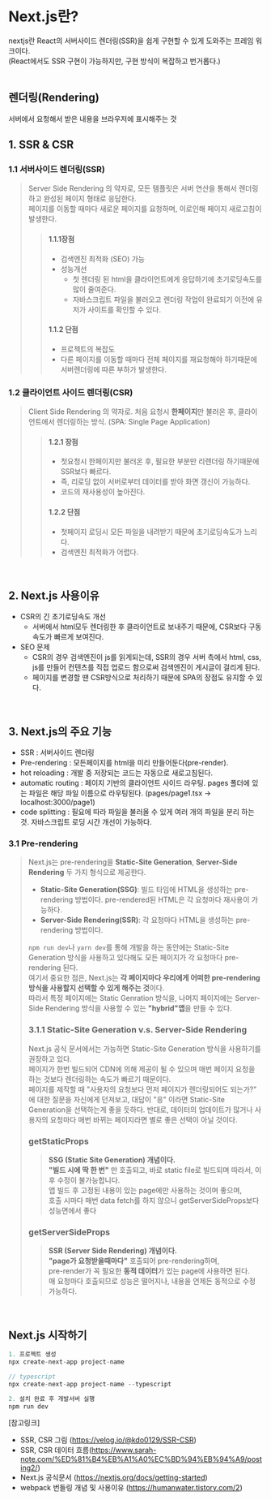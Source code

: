 # Next.js란?
nextjs란 React의 서버사이드 렌더링(SSR)을 쉽게 구현할 수 있게 도와주는 프레임 워크이다.  
(React에서도 SSR 구현이 가능하지만, 구현 방식이 복잡하고 번거롭다.)
<br/><br/>

## 렌더링(Rendering) 
서버에서 요청해서 받은 내용을 브라우저에 표시해주는 것

## 1. SSR & CSR
### 1.1 서버사이드 렌더링(SSR)
> Server Side Rendering 의 약자로, 모든 템플릿은 서버 연산을 통해서 렌더링하고 완성된 페이지 형태로 응답한다.  
페이지를 이동할 때마다 새로운 페이지를 요청하며, 이로인해 페이지 새로고침이 발생한다.
> > #### 1.1.1장점
> > * 검색엔진 최적화 (SEO) 가능
> > * 성능개선
> >   - 첫 렌더링 된 html을 클라이언트에게 응답하기에 초기로딩속도를 많이 줄여준다. 
> >   - 자바스크립트 파일을 불러오고 렌더링 작업이 완료되기 이전에 유저가 사이트를 확인할 수 있다.
> > #### 1.1.2 단점
> > * 프로젝트의 복잡도
> > * 다른 페이지를 이동할 때마다 전체 페이지를 재요청해야 하기때문에 서버렌더링에 따른 부하가 발생한다.

### 1.2 클라이언트 사이드 렌더링(CSR)
> Client Side Rendering 의 약자로. 처음 요청시 **한페이지**만 불러온 후, 클라이언트에서 렌더링하는 방식. (SPA: Single Page Application)
> > #### 1.2.1 장점
> > * 첫요청시 한페이지만 불러온 후, 필요한 부분만 리렌더링 하기때문에 SSR보다 빠르다.
> > * 즉, 리로딩 없이 서버로부터 데이터를 받아 화면 갱신이 가능하다.
> > * 코드의 재사용성이 높아진다.
> > #### 1.2.2 단점
> > * 첫페이지 로딩시 모든 파일을 내려받기 때문에 초기로딩속도가 느리다.
> > * 검색엔진 최적화가 어렵다.

<br/>

## 2. Next.js 사용이유
* CSR의 긴 초기로딩속도 개선
  - 서버에서 html모두 렌더링한 후 클라이언트로 보내주기 때문에, CSR보다 구동속도가 빠르게 보여진다.
* SEO 문제
  - CSR의 경우 검색엔진이 js를 읽게되는데, SSR의 경우 서버 측에서 html, css, js를 만들어 컨텐츠를 직접 업로드 함으로써 검색엔진이 게시글이 걸리게 된다.
  - 페이지를 변경할 땐 CSR방식으로 처리하기 때문에 SPA의 장점도 유지할 수 있다.
<br/>

## 3. Next.js의 주요 기능
* SSR : 서버사이드 렌더링
* Pre-rendering : 모든페이지를 html을 미리 만들어둔다(pre-render).
* hot reloading : 개발 중 저장되는 코드는 자동으로 새로고침된다.
* automatic routing : 페이지 기반의 클라이언트 사이드 라우팅. pages 폴더에 있는 파일은 해당 파일 이름으로 라우팅된다. (pages/page1.tsx -> localhost:3000/page1)
* code splitting : 필요에 따라 파일을 불러올 수 있게 여러 개의 파일을 분리 하는 것. 자바스크립트 로딩 시간 개선이 가능하다.

### 3.1 Pre-rendering
>  Next.js는 pre-rendering을 **Static-Site Generation**, **Server-Side Rendering** 두 가지 형식으로 제공한다. 
>  
>  * **Static-Site Generation(SSG)**: 빌드 타임에 HTML을 생성하는 pre-rendering 방법이다. pre-rendered된 HTML은 각 요청마다 재사용이 가능하다.
>  * **Server-Side Rendering(SSR)**: 각 요청마다 HTML을 생성하는 pre-rendering 방법이다.
>  
>  <code>npm run dev</code>나 <code>yarn dev</code>를 통해 개발을 하는 동안에는 Static-Site Generation 방식을 사용하고 있다해도 모든 페이지가 각 요청마다 pre-rendering 된다.  
>  여기서 중요한 점은, Next.js는 **각 페이지마다 우리에게 어떠한 pre-rendering 방식을 사용할지 선택할 수 있게 해주는 것**이다.  
>  따라서 특정 페이지에는 Static Genration 방식을, 나머지 페이지에는 Server-Side Rendering 방식을 사용할 수 있는 **"hybrid"앱**을 만들 수 있다.
>  
>  ### 3.1.1 Static-Site Generation v.s. Server-Side Rendering
>  Next.js 공식 문서에서는 가능하면 Static-Site Generation 방식을 사용하기를 권장하고 있다.  
>  페이지가 한번 빌드되어 CDN에 의해 제공이 될 수 있으며 매번 페이지 요청을 하는 것보다 렌더링하는 속도가 빠르기 때문이다.  
>  페이지를 제작할 때 "사용자의 요청보다 먼저 페이지가 렌더링되어도 되는가?" 에 대한 질문을 자신에게 던져보고, 대답이 "응" 이라면 Static-Site Generation을 선택하는게 좋을 듯하다.
>  반대로, 데이터의 업데이트가 많거나 사용자의 요청마다 매번 바뀌는 페이지라면 별로 좋은 선택이 아닐 것이다.   
>  
>  ### getStaticProps
>  > **SSG (Static Site Generation) 개념이다.**   
>  > **"빌드 시에 딱 한 번"** 만 호출되고, 바로 static file로 빌드되며 따라서, 이후 수정이 불가능합니다.   
>  > 앱 빌드 후 고정된 내용이 있는 page에만 사용하는 것이며 좋으며,   
>  > 호출 시마다 매번 data fetch를 하지 않으니 getServerSideProps보다 성능면에서 좋다   
>  
>  ### getServerSideProps
>  > **SSR (Server Side Rendering) 개념이다.**   
>  > **"page가 요청받을때마다"** 호출되어 pre-rendering하며,   
>  > pre-render가 꼭 필요한 **동적 데이터**가 있는 page에 사용하면 된다.   
>  > 매 요청마다 호출되므로 성능은 떨어지나, 내용을 언제든 동적으로 수정 가능하다.   


<br/>

## Next.js 시작하기
```js
1. 프로젝트 생성
npx create-next-app project-name

// typescript
npx create-next-app project-name --typescript

2. 설치 완료 후 개발서버 실행
npm run dev
```

[참고링크]
- SSR, CSR 그림 (https://velog.io/@kdo0129/SSR-CSR)
- SSR, CSR 데이터 흐름(https://www.sarah-note.com/%ED%81%B4%EB%A1%A0%EC%BD%94%EB%94%A9/posting2/)
- Next.js 공식문서 (https://nextjs.org/docs/getting-started)
- webpack 번들링 개념 및 사용이유 (https://humanwater.tistory.com/2)

